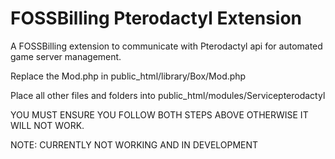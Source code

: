 # FOSSBilling Pterodactyl Extension
A FOSSBilling extension to communicate with Pterodactyl api for automated game server management.


Replace the Mod.php in public_html/library/Box/Mod.php

Place all other files and folders into public_html/modules/Servicepterodactyl

YOU MUST ENSURE YOU FOLLOW BOTH STEPS ABOVE OTHERWISE IT WILL NOT WORK.

NOTE: CURRENTLY NOT WORKING AND IN DEVELOPMENT